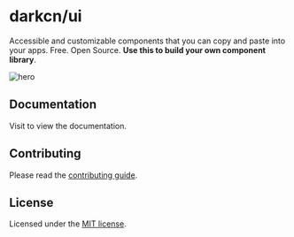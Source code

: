 # darkcn/ui

Accessible and customizable components that you can copy and paste into your apps. Free. Open Source. **Use this to build your own component library**.

![hero]([images/Screenshot%20from%202024-12-12%2021-17-38.png?raw=true])

## Documentation

Visit to view the documentation.

## Contributing

Please read the [contributing guide](/CONTRIBUTING.md).

## License

Licensed under the [MIT license](https://github.com/yusiqo/darkcnui/blob/main/LICENSE.md).
